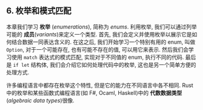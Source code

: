 
## 6. 枚举和模式匹配

本章我们学习 __枚举__ (_enumerations_), 简称为 _enums_. 利用枚举, 我们可以通过列举可能的 __成员__(_variants_)来定义一个类型. 首先, 我们会定义并使用枚举以展示它是如何结合数据一同表达含义的. 在这之后, 我们开始学习一个特别有用的 enum, 叫做 `Option`, 对于一个可能存在, 也有可能不存在的值, 可以用它来表示. 然后我们会学习使用 `match` 表达式的模式匹配, 实现对于不同值的 enum, 执行不同的代码. 最后是 `if let` 结构体, 我们会介绍它如何处理代码中的枚举, 这也是另一个简单方便的处理方式.

许多编程语言中都存在枚举这个特性, 但是它的能力在不同语言中各不相同. Rust 中的枚举和某些函数式编程语言(如 F#, Ocaml, Haskell)中的 __代数数据类型__ (_algebraic data types_)很像.